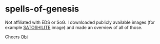 # spells-of-genesis

Not affiliated with EDS or SoG. I downloaded publicly available images (for example [SATOSHILITE](https://api.moonga.com/RCT/cp/cards/view/normal/large/en/1637.jpg) image) and made an overview of all of those.

Cheers [Obi](https://twitter.com/crypt0biwan)